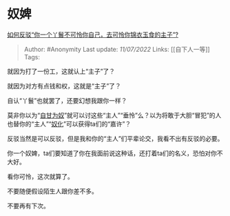 # 奴婢
[如何反驳“你一个丫鬟不可怜你自己，去可怜你锦衣玉食的主子”?](https://www.zhihu.com/question/488407529/answer/2562009738)

> Author: #Anonymity 
Last update: *11/07/2022* 
Links: [[自下人一等]]
Tags: 

就因为打了一份工，这就认上“主子”了？

就因为对方有点钱和权，这就是“主子”了？

自认“丫鬟”也就罢了，还要幻想我跟你一样？

莫非你以为“[自甘为奴](https://www.zhihu.com/search?q=%E8%87%AA%E7%94%98%E4%B8%BA%E5%A5%B4&search_source=Entity&hybrid_search_source=Entity&hybrid_search_extra=%7B%22sourceType%22%3A%22answer%22%2C%22sourceId%22%3A2562009738%7D)”就可以讨这些“主人”“垂怜”么？以为将敢于大胆“冒犯”的人也替你的“主人”“[奴化](https://www.zhihu.com/search?q=%E5%A5%B4%E5%8C%96&search_source=Entity&hybrid_search_source=Entity&hybrid_search_extra=%7B%22sourceType%22%3A%22answer%22%2C%22sourceId%22%3A2562009738%7D)”可以获得ta们的“嘉许”？

反驳当然是可以反驳，但是我和你的“主人”们平辈论交，我看不出有反驳的必要。

你一个奴婢，ta们要知道了你在我面前说这种话，还打着ta们的名义，恐怕对你不大好。

看你可怜，这次就算了。

不要随便假设陌生人跟你差不多。

不要再有下次。

  
